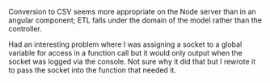 

Conversion to CSV seems more appropriate on the Node server than in an angular component; ETL falls under the domain of the model rather than the controller.


Had an interesting problem where I was assigning a socket to a global variable for access in a function call but it would only output when the socket was logged via the console. Not sure why it did that but I rewrote it to pass the socket into the function that needed it.